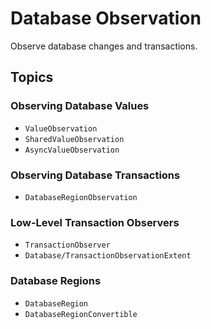 # Database Observation

Observe database changes and transactions.

## Topics

### Observing Database Values

- ``ValueObservation``
- ``SharedValueObservation``
- ``AsyncValueObservation``

### Observing Database Transactions

- ``DatabaseRegionObservation``

### Low-Level Transaction Observers

- ``TransactionObserver``
- ``Database/TransactionObservationExtent``

### Database Regions

- ``DatabaseRegion``
- ``DatabaseRegionConvertible``
